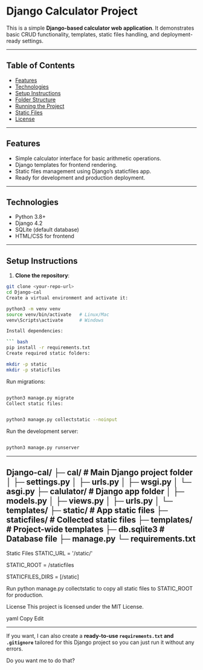 # Django Calculator Project

This is a simple **Django-based calculator web application**. It demonstrates basic CRUD functionality, templates, static files handling, and deployment-ready settings.

---

## Table of Contents

- [Features](#features)
- [Technologies](#technologies)
- [Setup Instructions](#setup-instructions)
- [Folder Structure](#folder-structure)
- [Running the Project](#running-the-project)
- [Static Files](#static-files)
- [License](#license)

---

## Features

- Simple calculator interface for basic arithmetic operations.
- Django templates for frontend rendering.
- Static files management using Django’s staticfiles app.
- Ready for development and production deployment.

---

## Technologies

- Python 3.8+
- Django 4.2
- SQLite (default database)
- HTML/CSS for frontend

---

## Setup Instructions

1. **Clone the repository**:

```bash
git clone <your-repo-url>
cd Django-cal
Create a virtual environment and activate it:
```
``` bash
python3 -m venv venv
source venv/bin/activate   # Linux/Mac
venv\Scripts\activate      # Windows

Install dependencies:

``` bash
pip install -r requirements.txt
Create required static folders:
```
``` bash
mkdir -p static
mkdir -p staticfiles
```
Run migrations:

``` bash

python3 manage.py migrate
Collect static files:
```
```bash

python3 manage.py collectstatic --noinput
```
Run the development server:

```bash

python3 manage.py runserver
```
---

Django-cal/
├─ cal/                   # Main Django project folder
│  ├─ settings.py
│  ├─ urls.py
│  ├─ wsgi.py
│  └─ asgi.py
├─ calulator/             # Django app folder
│  ├─ models.py
│  ├─ views.py
│  ├─ urls.py
│  └─ templates/
├─ static/                # App static files
├─ staticfiles/           # Collected static files
├─ templates/             # Project-wide templates
├─ db.sqlite3             # Database file
├─ manage.py
└─ requirements.txt
----
Static Files
STATIC_URL = '/static/'

STATIC_ROOT = <project-root>/staticfiles

STATICFILES_DIRS = [<project-root>/static]

Run python manage.py collectstatic to copy all static files to STATIC_ROOT for production.

License
This project is licensed under the MIT License.

yaml
Copy
Edit

---

If you want, I can also create a **ready-to-use `requirements.txt` and `.gitignore`** tailored for this Django project so you can just run it without any errors.  

Do you want me to do that?
